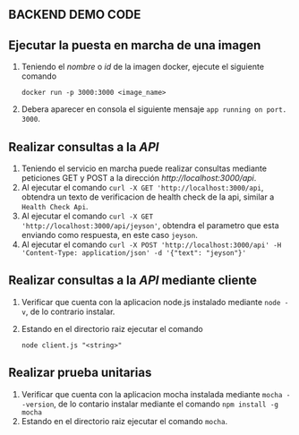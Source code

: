 

## BACKEND DEMO CODE

## Ejecutar la puesta en marcha de una imagen

1. Teniendo el *nombre* o *id* de la imagen docker, ejecute el siguiente comando
    ```
    docker run -p 3000:3000 <image_name>
    ```
2. Debera aparecer en consola el siguiente mensaje `app running on port. 3000`.

## Realizar consultas a la *API*

1. Teniendo el servicio en marcha puede realizar consultas mediante peticiones GET y POST a la dirección
*http://localhost:3000/api*.
2. Al ejecutar el comando `curl -X GET 'http://localhost:3000/api`, obtendra un texto de verificacion de health check de la api, similar a
`Health Check Api`.
3. Al ejecutar el comando `curl -X GET 'http://localhost:3000/api/jeyson'`, obtendra el parametro que esta enviando
como respuesta, en este caso `jeyson`.
4. Al ejecutar el comando `curl -X POST 'http://localhost:3000/api' -H 'Content-Type: application/json' -d '{"text": "jeyson"}'`

## Realizar consultas a la *API* mediante cliente

1. Verificar que cuenta con la aplicacion node.js instalado mediante `node -v`, de lo contrario instalar.

2. Estando en el directorio raiz ejecutar el comando
    ```
    node client.js "<string>"
    ```
## Realizar prueba unitarias

1. Verificar que cuenta con la aplicacion mocha instalada mediante `mocha --version`, de lo contario instalar mediante el comando
`npm install -g mocha`
2. Estando en el directorio raiz ejecutar el comando `mocha`.